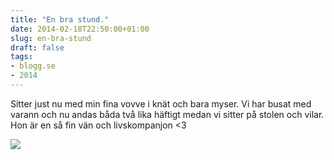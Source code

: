 ```yaml
---
title: "En bra stund."
date: 2014-02-18T22:50:00+01:00
slug: en-bra-stund
draft: false
tags:
- blogg.se
- 2014
---
```

Sitter just nu med min fina vovve i knät och bara myser. Vi har busat med varann och nu andas båda två lika häftigt medan vi sitter på stolen och vilar. Hon är en så fin vän och livskompanjon <3

![](/assets/images/blogg.se/20121023_234045_5303d5bc2a6b2217e818773e.jpg)